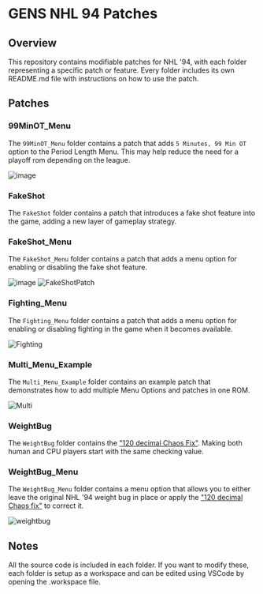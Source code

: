 # GENS NHL 94 Patches

## Overview
This repository contains modifiable patches for NHL '94, with each folder representing a specific patch or feature. Every folder includes its own README.md file with instructions on how to use the patch.

## Patches

### 99MinOT_Menu
The `99MinOT_Menu` folder contains a patch that adds `5 Minutes, 99 Min OT` option to the Period Length Menu. This may help reduce the need for a playoff rom depending on the league.

![image](https://github.com/user-attachments/assets/6f7b9472-74cd-49b1-a49e-11129bc1a142)

### FakeShot
The `FakeShot` folder contains a patch that introduces a fake shot feature into the game, adding a new layer of gameplay strategy.

### FakeShot_Menu
The `FakeShot_Menu` folder contains a patch that adds a menu option for enabling or disabling the fake shot feature.

![image](https://github.com/user-attachments/assets/9dc0556c-3b05-42c4-a0fc-614fdbf16779) ![FakeShotPatch](https://github.com/user-attachments/assets/72c24d59-651b-4c38-9feb-aebfa446f3fc)

### Fighting_Menu
The `Fighting_Menu` folder contains a patch that adds a menu option for enabling or disabling fighting in the game when it becomes available.

![Fighting](https://github.com/user-attachments/assets/2e6e0e32-da79-4403-a3bb-de710b51e8e9)

### Multi_Menu_Example
The `Multi_Menu_Example` folder contains an example patch that demonstrates how to add multiple Menu Options and patches in one ROM.

![Multi](https://github.com/user-attachments/assets/eb6aab6d-505f-401e-b164-42944b7a628a)

### WeightBug
The `WeightBug` folder contains the ["120 decimal Chaos Fix"](https://forum.nhl94.com/index.php?/topic/31175-how-checking-works-in-genesis/). Making both human and CPU players start with the same checking value.

### WeightBug_Menu
The `WeightBug_Menu` folder contains a menu option that allows you to either leave the original NHL '94 weight bug in place or apply the ["120 decimal Chaos fix"](https://forum.nhl94.com/index.php?/topic/31175-how-checking-works-in-genesis/) to correct it.

![weightbug](https://github.com/user-attachments/assets/c6a12bee-7f7e-4dbe-939b-8ae0faec7c24)

## Notes
All the source code is included in each folder. If you want to modify these, each folder is setup as a workspace and can be edited using VSCode by opening the .workspace file.

